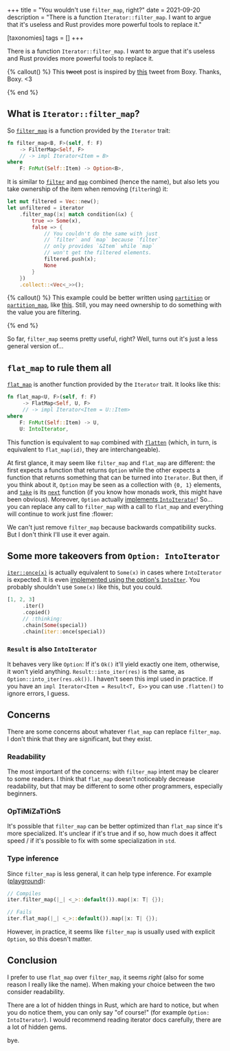 +++
title = "You wouldn't use `filter_map`, right?"
date = 2021-09-20
description = "There is a function `Iterator::filter_map`. I want to argue that it's useless and Rust provides more powerful tools to replace it."

[taxonomies] 
tags = []
+++

There is a function `Iterator::filter_map`. I want to argue that it's useless and Rust provides more powerful tools to replace it.

<!-- more -->

{% callout() %}
This ~~tweet~~ post is inspired by [this] tweet from Boxy. Thanks, Boxy. <3

[this]: https://twitter.com/EllenNyan0214/status/1425911176853139460?s=20
{% end %}

## What is `Iterator::filter_map`?

So [`filter_map`] is a function provided by the `Iterator` trait:

```rust
fn filter_map<B, F>(self, f: F) 
    -> FilterMap<Self, F>
    // -> impl Iterator<Item = B>
where
    F: FnMut(Self::Item) -> Option<B>,
```

It is similar to [`filter`] and [`map`] combined (hence the name), but also lets you take ownership of the item when removing (`filter`ing) it:

```rust
let mut filtered = Vec::new();
let unfiltered = iterator
    .filter_map(|x| match condition(&x) {
        true => Some(x),
        false => {
            // You couldn't do the same with just 
            // `filter` and `map` because `filter` 
            // only provides `&Item` while `map`
            // won't get the filtered elements.
            filtered.push(x);
            None
        }
    })
    .collect::<Vec<_>>();
```

{% callout() %}
This example could be better written using [`partition`] or [`partition_map`], like [this]. Still, you may need ownership to do something with the value you are filtering.

[`partition`]: https://doc.rust-lang.org/nightly/core/iter/trait.Iterator.html#method.partition
[`partition_map`]: https://docs.rs/itertools/0.10.1/itertools/trait.Itertools.html#method.partition_map
[this]: https://play.rust-lang.org/?version=stable&mode=debug&edition=2018&gist=c46656bf42e9f33c70cc53950518081b
{% end %}

So far, `filter_map` seems pretty useful, right? Well, turns out it's just a less general version of...

[`filter_map`]: https://doc.rust-lang.org/std/iter/trait.Iterator.html#method.filter_map
[`filter`]: https://doc.rust-lang.org/std/iter/trait.Iterator.html#method.filter
[`map`]: https://doc.rust-lang.org/std/iter/trait.Iterator.html#method.map

## `flat_map` to rule them all

[`flat_map`] is another function provided by the `Iterator` trait. It looks like this: 

```rust
fn flat_map<U, F>(self, f: F)
     -> FlatMap<Self, U, F>
     // -> impl Iterator<Item = U::Item>
where
    F: FnMut(Self::Item) -> U,
    U: IntoIterator,
```

This function is equivalent to `map` combined with [`flatten`] (which, in turn, is equivalent to `flat_map(id)`, they are interchangeable). 

At first glance, it may seem like `filter_map` and `flat_map` are different: the first expects a function that returns `Option` while the other expects a function that returns something that can be turned into `Iterator`. But then, if you think about it, `Option` may be seen as a collection with `{0, 1}` elements, and [`take`] is its [`next`] function (if you know how monads work, this might have been obvious). Moreover, `Option` actually [implements `IntoIterator`]! So... you can replace any call to `filter_map` with a call to `flat_map` and everything will continue to work just fine :flower:

We can't just remove `filter_map` because backwards compatibility sucks. But I don't think I'll use it ever again.

[`flat_map`]: https://doc.rust-lang.org/std/iter/trait.Iterator.html#method.flat_map
[`flatten`]: https://doc.rust-lang.org/std/iter/trait.Iterator.html#method.flatten
[`take`]: https://doc.rust-lang.org/std/option/enum.Option.html#method.take
[`next`]: +https://doc.rust-lang.org/std/iter/trait.Iterator.html#tymethod.next
[implements `IntoIterator`]: https://doc.rust-lang.org/std/option/enum.Option.html#impl-IntoIterator

## Some more takeovers from `Option: IntoIterator`

[`iter::once(x)`] is actually equivalent to `Some(x)` in cases where `IntoIterator` is expected. It is even [implemented using the option's `IntoIter`]. You probably shouldn't use `Some(x)` like this, but you could.

```rust
[1, 2, 3]
     .iter()
     .copied()
     // :thinking:
     .chain(Some(special))
     .chain(iter::once(special))
```

[`iter::once(x)`]: https://doc.rust-lang.org/std/iter/fn.once.html
[implemented using the option's `IntoIter`]: https://github.com/rust-lang/rust/blob/db1fb85cff63ad5fffe435e17128f99f9e1d970c/library/core/src/iter/sources/once.rs#L65

### `Result` is also `IntoIterator`

It behaves very like `Option`: If it's `Ok()` it'll yield exactly one item, otherwise, it won't yield anything. `Result::into_iter(res)` is the same, as `Option::into_iter(res.ok())`. I haven't seen this impl used in practice. If you have an `impl Iterator<Item = Result<T, E>>` you can use `.flatten()` to ignore errors, I guess.

## Concerns

There are some concerns about whatever `flat_map` can replace `filter_map`. I don't think that they are significant, but they exist.

### Readability

The most important of the concerns: with `filter_map` intent may be clearer to some readers. I think that `flat_map` doesn't noticeably decrease readability, but that may be different to some other programmers, especially beginners.

### OpTiMiZaTiOnS

It's possible that `filter_map` can be better optimized than `flat_map` since it's more specialized. It's unclear if it's true and if so, how much does it affect speed / if it's possible to fix with some specialization in `std`.

### Type inference

Since `filter_map` is less general, it can help type inference. For example ([playground]):

```rust
// Compiles
iter.filter_map(|_| <_>::default()).map(|x: T| {});

// Fails
iter.flat_map(|_| <_>::default()).map(|x: T| {});
```

However, in practice, it seems like `filter_map` is usually used with explicit `Option`, so this doesn't matter.

[playground]: https://play.rust-lang.org/?version=stable&mode=debug&edition=2018&gist=061a524a15d8d9c1d656aceb61949876

## Conclusion

I prefer to use `flat_map` over `filter_map`, it seems *right* (also for some reason I really like the name). When making your choice between the two consider readability. 

There are a lot of hidden things in Rust, which are hard to notice, but when you do notice them, you can only say "of course!" (for example `Option: IntoIterator`). I would recommend reading iterator docs carefully, there are a lot of hidden gems.

bye.
